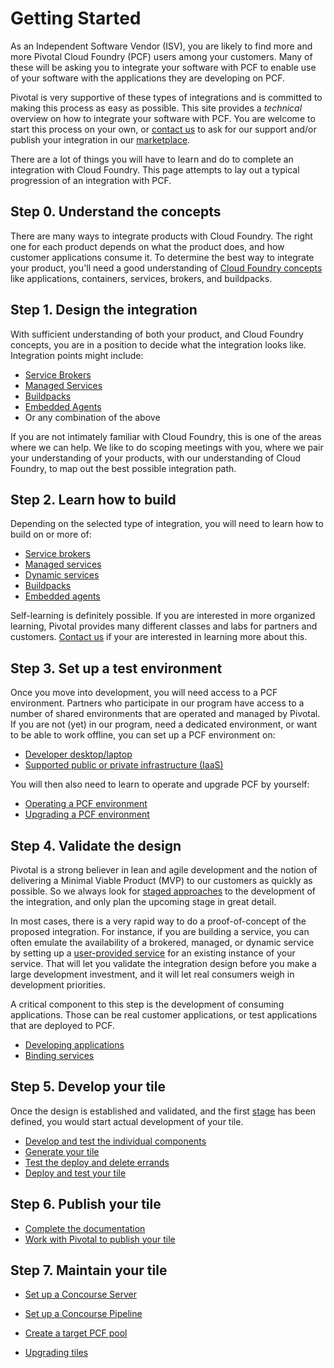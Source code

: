 # Getting Started

As an Independent Software Vendor (ISV), you are likely to find more and more
Pivotal Cloud Foundry (PCF) users among your customers. Many of these will be
asking you to integrate your software with PCF to enable use of your software
with the applications they are developing on PCF.

Pivotal is very supportive of these types of integrations and is committed to
making this process as easy as possible. This site provides a *technical*
overview on how to integrate your software with PCF. You are welcome to
start this process on your own, or [contact us](contacts.md)
to ask for our support and/or publish your integration in our
[marketplace](http://network.pivotal.io).

There are a lot of things you will have to learn and do to complete an
integration with Cloud Foundry. This page attempts to lay out a typical
progression of an integration with PCF.

## Step 0. Understand the concepts

There are many ways to integrate products with Cloud Foundry.
The right one for each product depends on what the product does, and how
customer applications consume it. To determine the best way to integrate your
product, you'll need a good understanding of
[Cloud Foundry concepts](cf-concepts.md)
like applications, containers, services, brokers, and buildpacks.

## Step 1. Design the integration

With sufficient understanding of both your product, and Cloud Foundry concepts,
you are in a position to decide what the integration looks like. Integration
points might include:

- [Service Brokers](cf-concepts.md#service-brokers)
- [Managed Services](stages.md#managed)
- [Buildpacks](cf-concepts.md#buildpacks)
- [Embedded Agents](cf-concepts.md#agents)
- Or any combination of the above

If you are not intimately familiar with Cloud Foundry, this is one of the
areas where we can help. We like to do scoping meetings with you, where
we pair your understanding of your products, with our understanding of
Cloud Foundry, to map out the best possible integration path.

## Step 2. Learn how to build

Depending on the selected type of integration, you will need to learn
how to build on or more of:

- [Service brokers](service-brokers.md)
- [Managed services](managed-services.md)
- [Dynamic services](dynamic-services.md)
- [Buildpacks](buildpacks.md)
- [Embedded agents](embedded-agents.md)

Self-learning is definitely possible. If you are interested in more
organized learning, Pivotal provides many different classes and labs for
partners and customers. [Contact us](contacts.md)
if your are interested in learning more about this.

## Step 3. Set up a test environment

Once you move into development, you will need access to a PCF environment.
Partners who participate in our program have access to a number of shared
environments that are operated and managed by Pivotal. If you are not (yet)
in our program, need a dedicated environment, or want to be able to work
offline, you can set up a PCF environment on:

- [Developer desktop/laptop](setup-pcfdev.md)
- [Supported public or private infrastructure (IaaS)](setup-pcf.md#setup)

You will then also need to learn to operate and upgrade PCF by yourself:

- [Operating a PCF environment](setup-pcf.md#operations)
- [Upgrading a PCF environment](setup-pcf.md#upgrade)

## Step 4. Validate the design

Pivotal is a strong believer in lean and agile development and the notion
of delivering a Minimal Viable Product (MVP) to our customers as quickly
as possible. So we always look for [staged approaches](stages.md) to
the development of the integration, and only plan the upcoming stage in
great detail.

In most cases, there is a very rapid way to do a proof-of-concept of the
proposed integration. For instance, if you are building a service, you
can often emulate the availability of a brokered, managed, or dynamic
service by setting up a [user-provided service](stages.md#ups)
for an existing instance of your service. That will let you validate
the integration design before you make a large development investment,
and it will let real consumers weigh in development priorities.

A critical component to this step is the development of consuming
applications. Those can be real customer applications, or test applications
that are deployed to PCF.

- [Developing applications](cf-concepts.md#applications)
- [Binding services](cf-concepts.md#services)

## Step 5. Develop your tile

Once the design is established and validated, and the first [stage](stages.md)
has been defined, you would start actual development of your tile.

- [Develop and test the individual components](development.md#components)
- [Generate your tile](development.md#tile-generator)
- [Test the deploy and delete errands](development.md#test-errands)
- [Deploy and test your tile](development.md#deploy)

## Step 6. Publish your tile

- [Complete the documentation](tile-documentation.md)
- [Work with Pivotal to publish your tile](contacts.md)

## Step 7. Maintain your tile

- [Set up a Concourse Server](concourse.md#server)
- [Set up a Concourse Pipeline](concourse.md#pipeline)
- [Create a target PCF pool](concourse.md#pool)

- [Upgrading tiles](tile-generator.md#upgrades)
